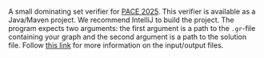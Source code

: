 A small dominating set verifier for [PACE 2025](https://pacechallenge.org/2025/).
This verifier is available as a Java/Maven project. We recommend IntelliJ to build the project.
The program expects two arguments: the first argument is a path to the `.gr`-file containing your graph and the second argument is a path to the solution file. 
Follow [this link](https://pacechallenge.org/2025/ds/) for more information on the input/output files.
